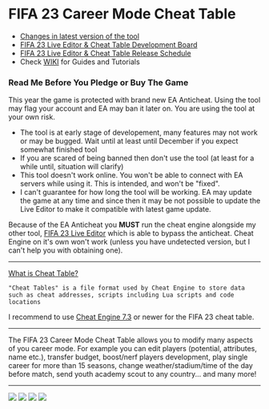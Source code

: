 # FIFA 23 Career Mode Cheat Table

- [Changes in latest version of the tool](https://raw.githubusercontent.com/xAranaktu/FIFA-23-CM-Cheat-Table/main/changelog.txt)
- [FIFA 23 Live Editor & Cheat Table Development Board](https://bit.ly/F23-LE-CT-DEV-BOARD)
- [FIFA 23 Live Editor & Cheat Table Release Schedule](https://bit.ly/F23-Projects-Release-Schedule)
- Check [WIKI](https://github.com/xAranaktu/FIFA-23-CM-Cheat-Table/wiki) for Guides and Tutorials

### Read Me Before You Pledge or Buy The Game

This year the game is protected with brand new EA Anticheat. Using the tool may flag your account and EA may ban it later on.
You are using the tool at your own risk.

- The tool is at early stage of developement, many features may not work or may be bugged. Wait until at least until December if you expect somewhat finished tool
- If you are scared of being banned then don't use the tool (at least for a while until, situation will clarify)
- This tool doesn't work online. You won't be able to connect with EA servers while using it. This is intended, and won't be "fixed".
- I can't guarantee for how long the tool will be working. EA may update the game at any time and since then it may be not possible to update the Live Editor to make it compatible with latest game update.

Because of the EA Anticheat you **MUST** run the cheat engine alongside my other tool, [FIFA 23 Live Editor](https://github.com/xAranaktu/FIFA-23-Live-Editor) which is able to bypass the anticheat. Cheat Engine on it's own won't work (unless you have undetected version, but I can't help you with obtaining one).

***
[What is Cheat Table?](https://en.wikipedia.org/wiki/Cheat_Engine#Cheat_Tables)

```
"Cheat Tables" is a file format used by Cheat Engine to store data such as cheat addresses, scripts including Lua scripts and code locations
```

I recommend to use [Cheat Engine 7.3](https://cheatengine.org/downloads.php) or newer for the FIFA 23 cheat table.

***

The FIFA 23 Career Mode Cheat Table allows you to modify many aspects of you career mode.
For example you can edit players (potential, attributes, name etc.), transfer budget, boost/nerf players development, play single career for more than 15 seasons, change weather/stadium/time of the day before match, send youth academy scout to any country... and many more!

***

![](https://i.imgur.com/XjdJ7dx.png)
![](https://i.imgur.com/5SXaStY.png)
![](https://i.imgur.com/GemoWvH.png)
![](https://i.imgur.com/RmVpokr.png)
